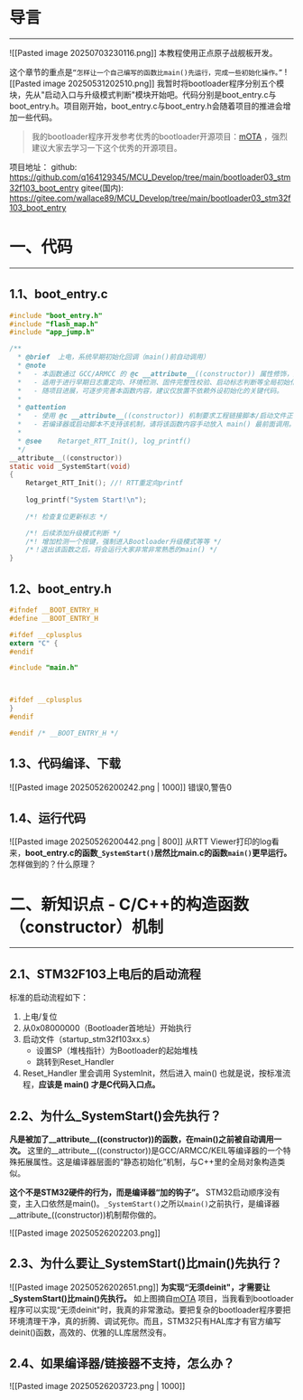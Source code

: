 # 导言
---
![[Pasted image 20250703230116.png]]
本教程使用正点原子战舰板开发。

这个章节的重点是`“怎样让一个自己编写的函数比main()先运行，完成一些初始化操作。”`
![[Pasted image 20250531202510.png]]
我暂时将bootloader程序分别五个模块，先从"启动入口与升级模式判断"模块开始吧。代码分别是boot_entry.c与boot_entry.h。项目刚开始，boot_entry.c与boot_entry.h会随着项目的推进会增加一些代码。

> 我的bootloader程序开发参考优秀的bootloader开源项目：[mOTA](https://gitee.com/DinoHaw/mOTA) ，强烈建议大家去学习一下这个优秀的开源项目。

项目地址：
github: https://github.com/q164129345/MCU_Develop/tree/main/bootloader03_stm32f103_boot_entry
gitee(国内): https://gitee.com/wallace89/MCU_Develop/tree/main/bootloader03_stm32f103_boot_entry

# 一、代码
---
## 1.1、boot_entry.c
```c
#include "boot_entry.h"
#include "flash_map.h"
#include "app_jump.h"

/**
  * @brief  上电，系统早期初始化回调（main()前自动调用）
  * @note
  *   - 本函数通过 GCC/ARMCC 的 @c __attribute__((constructor)) 属性修饰，系统启动后、main()执行前自动运行。
  *   - 适用于进行早期日志重定向、环境检测、固件完整性校验、启动标志判断等全局初始化操作。
  *   - 随项目进展，可逐步完善本函数内容，建议仅放置不依赖外设初始化的关键代码。
  *
  * @attention
  *   - 使用 @c __attribute__((constructor)) 机制要求工程链接脚本/启动文件正确支持 .init_array 段。
  *   - 若编译器或启动脚本不支持该机制，请将该函数内容手动放入 main() 最前面调用。
  *
  * @see    Retarget_RTT_Init(), log_printf()
  */
__attribute__((constructor))
static void _SystemStart(void)
{
    Retarget_RTT_Init(); //! RTT重定向printf
    
    log_printf("System Start!\n");
    
    /*! 检查复位更新标志 */

    /*! 后续添加升级模式判断 */
    /*! 增加检测一个按键，强制进入Bootloader升级模式等等 */
    /*！退出该函数之后，将会运行大家非常非常熟悉的main() */
}


```

## 1.2、boot_entry.h
```c
#ifndef __BOOT_ENTRY_H
#define __BOOT_ENTRY_H

#ifdef __cplusplus
extern "C" {
#endif

#include "main.h"



#ifdef __cplusplus
}
#endif

#endif /* __BOOT_ENTRY_H */

```

## 1.3、代码编译、下载
![[Pasted image 20250526200242.png | 1000]]
错误0,警告0

## 1.4、运行代码
![[Pasted image 20250526200442.png | 800]]
从RTT Viewer打印的log看来，**boot_entry.c的函数`_SystemStart()`居然比main.c的函数`main()`更早运行。** 怎样做到的？什么原理？

# 二、新知识点 - C/C++的构造函数（constructor）机制
---
## 2.1、STM32F103上电后的启动流程
标准的启动流程如下：
1. 上电/复位
2. 从0x08000000（Bootloader首地址）开始执行
3. 启动文件（startup_stm32f103xx.s）
	- 设置SP（堆栈指针）为Bootloader的起始堆栈
	- 跳转到Reset_Handler
4. Reset_Handler 里会调用 SystemInit，然后进入 main()
也就是说，按标准流程，**应该是 main() 才是C代码入口点。**

## 2.2、为什么_SystemStart()会先执行？
**凡是被加了__attribute__((constructor))的函数，在main()之前被自动调用一次。** 这里的__attribute__((constructor))是GCC/ARMCC/KEIL等编译器的一个特殊拓展属性。这是编译器层面的“静态初始化”机制，与C++里的全局对象构造类似。

**这个不是STM32硬件的行为，而是编译器“加的钩子”。** STM32启动顺序没有变，主入口依然是main()。`_SystemStart()`之所以`main()`之前执行，是编译器__attribute_((constructor))机制帮你做的。

![[Pasted image 20250526202203.png]]

## 2.3、为什么要让_SystemStart()比main()先执行？
![[Pasted image 20250526202651.png]]
**为实现“无须deinit"，才需要让_SystemStart()比main()先执行。** 如上图摘自[mOTA](https://gitee.com/DinoHaw/mOTA) 项目，当我看到bootloader程序可以实现“无须deinit"时，我真的非常激动。要把复杂的bootloader程序要把环境清理干净，真的折腾、调试死你。而且，STM32只有HAL库才有官方编写deinit()函数，高效的、优雅的LL库居然没有。

## 2.4、如果编译器/链接器不支持，怎么办？
![[Pasted image 20250526203723.png | 1000]]










